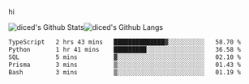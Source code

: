 hi

<img align="center" style="padding:0" src="https://github-readme-stats-diced.vercel.app/api?username=diced&show_icons=true&count_private=true&include_all_commits=true&hide=contribs&hide_border=true&hide_title=true&hide_border=true&theme=transparent" alt="diced's Github Stats"><img align="center" style="padding:0" src="https://github-readme-stats-diced.vercel.app/api/top-langs/?username=diced&layout=compact&hide_border=true&theme=transparent" alt="diced's Github Langs">

<!--START_SECTION:waka-->

```txt
TypeScript   2 hrs 43 mins   ██████████████▓░░░░░░░░░░   58.70 %
Python       1 hr 41 mins    █████████░░░░░░░░░░░░░░░░   36.58 %
SQL          5 mins          ▓░░░░░░░░░░░░░░░░░░░░░░░░   02.10 %
Prisma       3 mins          ▒░░░░░░░░░░░░░░░░░░░░░░░░   01.43 %
Bash         3 mins          ▒░░░░░░░░░░░░░░░░░░░░░░░░   01.19 %
```

<!--END_SECTION:waka-->
